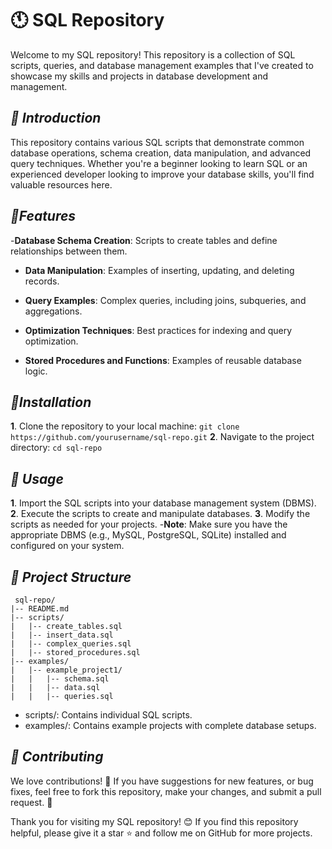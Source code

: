 # 🕚 SQL Repository

Welcome to my SQL repository! This repository is a collection of SQL scripts, queries, and database management examples that I've created to showcase my skills and projects in database development and management.

## *🔗 Introduction*

This repository contains various SQL scripts that demonstrate common database operations, schema creation, data manipulation, and advanced query techniques. Whether you're a beginner looking to learn SQL or an experienced developer looking to improve your database skills, you'll find valuable resources here.

## *🌟Features*

-**Database Schema Creation**:  Scripts to create tables and define relationships between them.

- **Data Manipulation**:  Examples of inserting, updating, and deleting records.

- **Query Examples**:  Complex queries, including joins, subqueries, and aggregations.

- **Optimization Techniques**:  Best practices for indexing and query optimization.

- **Stored Procedures and Functions**:  Examples of reusable database logic.



## *🔧Installation*

**1**. Clone the repository to your local machine:
     ```
     git clone https://github.com/yourusername/sql-repo.git
     ```
**2**. Navigate to the project directory:
     ```
     cd sql-repo
     ```
## *📝 Usage*

**1**. Import the SQL scripts into your database management system (DBMS).
**2**. Execute the scripts to create and manipulate databases.
**3**. Modify the scripts as needed for your projects.
-**Note**: Make sure you have the appropriate DBMS (e.g., MySQL, PostgreSQL, SQLite) installed and configured on your system.

## *🔄 Project Structure*
```
 sql-repo/
|-- README.md
|-- scripts/
|   |-- create_tables.sql
|   |-- insert_data.sql
|   |-- complex_queries.sql
|   |-- stored_procedures.sql
|-- examples/
|   |-- example_project1/
|   |   |-- schema.sql
|   |   |-- data.sql
|   |   |-- queries.sql
```

- scripts/: Contains individual SQL scripts.
- examples/: Contains example projects with complete database setups.

## *🤝 Contributing*

We love contributions! 💖 If you have suggestions for new features, or bug fixes, feel free to fork this repository, make your changes, and submit a pull request. 🙌



Thank you for visiting my SQL repository! 😊 If you find this repository helpful, please give it a star ⭐ and follow me on GitHub for more projects.



